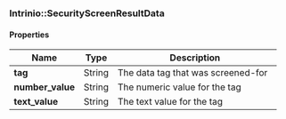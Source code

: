 

[//]: # (CLASS:Intrinio::SecurityScreenResultData)

[//]: # (KIND:object)

### Intrinio::SecurityScreenResultData

#### Properties

[//]: # (START_DEFINITION)

Name | Type | Description
------------ | ------------- | -------------
**tag** | String | The data tag that was screened-for &nbsp;
**number_value** | String | The numeric value for the tag &nbsp;
**text_value** | String | The text value for the tag &nbsp;

[//]: # (END_DEFINITION)



